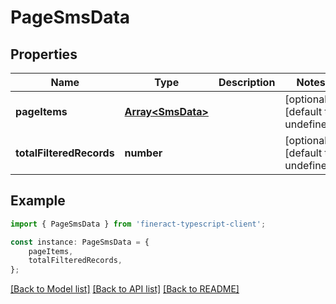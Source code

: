 # PageSmsData


## Properties

Name | Type | Description | Notes
------------ | ------------- | ------------- | -------------
**pageItems** | [**Array&lt;SmsData&gt;**](SmsData.md) |  | [optional] [default to undefined]
**totalFilteredRecords** | **number** |  | [optional] [default to undefined]

## Example

```typescript
import { PageSmsData } from 'fineract-typescript-client';

const instance: PageSmsData = {
    pageItems,
    totalFilteredRecords,
};
```

[[Back to Model list]](../README.md#documentation-for-models) [[Back to API list]](../README.md#documentation-for-api-endpoints) [[Back to README]](../README.md)
